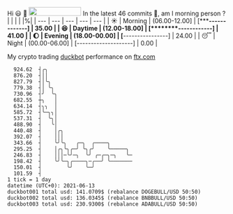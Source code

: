 Hi :smiley: :wave: <img src="https://jojoee.jojoee.com/api/utcnow" width="120" height="20">
In the latest 46 commits :bug:, am I morning person ? 
| | | | |%|
| --- | --- | --- | --- | --- |
| :sunny: | Morning | (06.00-12.00] | [*******-------------] | 35.00 |
| :satisfied: | Daytime | (12.00-18.00] | [********------------] | 41.00 |
| :moon: | Evening | (18.00-00.00] | [****----------------] | 24.00 |
| :sleeping: | Night | (00.00-06.00] | [--------------------] | 0.00 |

My crypto trading [duckbot](https://github.com/jojoee/duckbot) performance on [ftx.com](https://ftx.com/#a=13144711)
```
  924.62  ┤╭╮
  876.20  ┤││
  827.79  ┤│╰╮
  779.38  ┤│ ╰╮
  730.96  ┤╯  ╰╮
  682.55  ┼╮   │
  634.14  ┤╮╮  │
  585.72  ┤╰─╮╮│
  537.31  ┤  ╰╮│
  488.90  ┤   ╰│
  440.48  ┤    │╭╮
  392.07  ┤    │││
  343.66  ┤    ╰╯╰╮   ╭─╮  ╭────╮
  295.25  ┤    │╭╮╰╮╭─╯ ╰╮╭╯    ╰─────╮
  246.83  ┤    │││─╰╯─╮  ╰╯ ╭─╭─╮─╮   ╰─
  198.42  ┤    ╰╯╰─╮╭────╮─╭──╯ ╰───────
  150.01  ┤        ╰╯    ╰─╯
  101.59  ┤
1 tick = 1 day
datetime (UTC+0): 2021-06-13
duckbot001 total usd: 141.0709$ (rebalance DOGEBULL/USD 50:50)
duckbot002 total usd: 136.0345$ (rebalance BNBBULL/USD 50:50)
duckbot003 total usd: 230.9300$ (rebalance ADABULL/USD 50:50)
```

